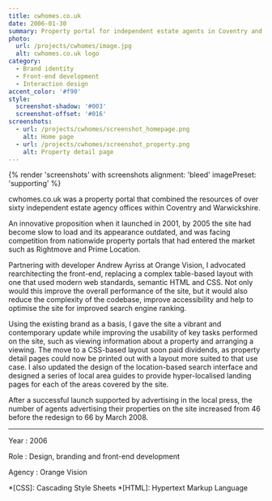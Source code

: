 ```yaml
---
title: cwhomes.co.uk
date: 2006-01-30
summary: Property portal for independent estate agents in Coventry and Warwickshire.
photo:
  url: /projects/cwhomes/image.jpg
  alt: cwhomes.co.uk logo
category:
  - Brand identity
  - Front-end development
  - Interaction design
accent_color: '#f90'
style:
  screenshot-shadow: '#003'
  screenshot-offset: '#016'
screenshots:
  - url: /projects/cwhomes/screenshot_homepage.png
    alt: Home page
  - url: /projects/cwhomes/screenshot_property.png
    alt: Property detail page
---
```

{% render 'screenshots' with screenshots
  alignment: 'bleed'
  imagePreset: 'supporting'
%}

cwhomes.co.uk was a property portal that combined the resources of over sixty independent estate agency offices within Coventry and Warwickshire.

An innovative proposition when it launched in 2001, by 2005 the site had become slow to load and its appearance outdated, and was facing competition from nationwide property portals that had entered the market such as Rightmove and Prime Location.

Partnering with developer Andrew Ayriss at Orange Vision, I advocated rearchitecting the front-end, replacing a complex table-based layout with one that used modern web standards, semantic HTML and CSS. Not only would this improve the overall performance of the site, but it would also reduce the complexity of the codebase, improve accessibility and help to optimise the site for improved search engine ranking.

Using the existing brand as a basis, I gave the site a vibrant and contemporary update while improving the usability of key tasks performed on the site, such as viewing information about a property and arranging a viewing. The move to a CSS-based layout soon paid dividends, as property detail pages could now be printed out with a layout more suited to that use case. I also updated the design of the location-based search interface and designed a series of local area guides to provide hyper-localised landing pages for each of the areas covered by the site.

After a successful launch supported by advertising in the local press, the number of agents advertising their properties on the site increased from 46 before the redesign to 66 by March 2008.

---

Year
: 2006

Role
: Design, branding and front-end development

Agency
: Orange Vision

*[CSS]: Cascading Style Sheets
*[HTML]: Hypertext Markup Language
